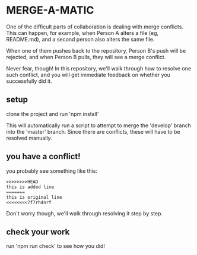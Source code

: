 # MERGE-A-MATIC 

One of the difficult parts of collaboration is dealing with merge
conflicts. This can happen, for example, when Person A alters
a file (eg, README.md), and a second person also alters the same
file.

When one of them pushes back to the repository, Person B's
push will be rejected, and when Person B pulls, they will see
a merge conflict.

Never fear, though! In this repository, we'll walk through how
to resolve one such conflict, and you will get immediate
feedback on whether you successfully did it.

## setup

clone the project and run 'npm install'

This will automatically run a script to attempt to merge the 
'develop' branch into the 'master' branch. Since there are 
conflicts, these will have to be resolved manually.

## you have a conflict!

you probably see something like this:
```
>>>>>>>>HEAD
this is added line
=======
this is original line
<<<<<<<<7f7rh4nrf
```

Don't worry though, we'll walk through resolving it step by step.

## check your work

run 'npm run check' to see how you did!
